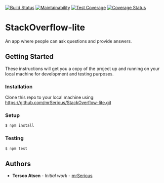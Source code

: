 [![Build Status](https://travis-ci.org/mrSerious/StackOverflow-lite.svg?branch=master)](https://travis-ci.org/mrSerious/StackOverflow-lite) [![Maintainability](https://api.codeclimate.com/v1/badges/2860441e7cd06b1d5439/maintainability)](https://codeclimate.com/github/mrSerious/StackOverflow-lite/maintainability) [![Test Coverage](https://api.codeclimate.com/v1/badges/2860441e7cd06b1d5439/test_coverage)](https://codeclimate.com/github/mrSerious/StackOverflow-lite/test_coverage) [![Coverage Status](https://coveralls.io/repos/github/mrSerious/StackOverflow-lite/badge.svg?branch=master)](https://coveralls.io/github/mrSerious/StackOverflow-lite?branch=master)

# StackOverflow-lite
An app where people can ask questions and provide answers.

## Getting Started

These instructions will get you a copy of the project up and running on your local machine for development and testing purposes.

### Installation

Clone this repo to your local machine using https://github.com/mrSerious/StackOverflow-lite.git

### Setup

```bash 
$ npm install
```

### Testing

```bash 
$ npm test 
```

## Authors
* **Tersoo Atsen** - *Initial work* - [mrSerious](https://github.com/mrSerious)
